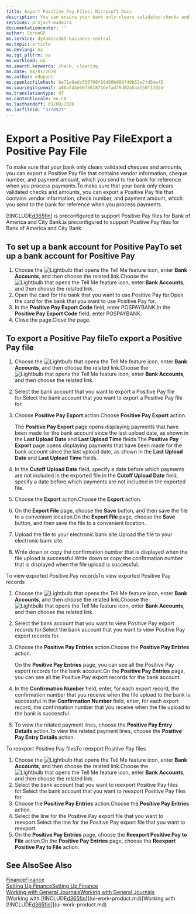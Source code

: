 ```yaml
---
title: Export Positive Pay Files| Microsoft Docs
description: You can ensure your bank only clears validated checks and amounts by exporting a Positive Pay file that contains vendor and payment information.
services: project-madeira
documentationcenter: ''
author: SorenGP
ms.service: dynamics365-business-central
ms.topic: article
ms.devlang: na
ms.tgt_pltfrm: na
ms.workload: na
ms.search.keywords: check, clearing
ms.date: 04/01/2020
ms.author: edupont
ms.openlocfilehash: be71a8edc556708f88d00b088f49b52e2fd5ee45
ms.sourcegitcommit: a80afd4e5075018716efad76d82a54e158f1392d
ms.translationtype: HT
ms.contentlocale: en-CA
ms.lasthandoff: 09/09/2020
ms.locfileid: "3778927"
---
```

# <a name="export-a-positive-pay-file"></a><span data-ttu-id="93315-103">Export a Positive Pay File</span><span class="sxs-lookup"><span data-stu-id="93315-103">Export a Positive Pay File</span></span>
<span data-ttu-id="93315-104">To make sure that your bank only clears validated cheques and amounts, you can export a Positive Pay file that contains vendor information, cheque number, and payment amount, which you send to the bank for reference when you process payments.</span><span class="sxs-lookup"><span data-stu-id="93315-104">To make sure that your bank only clears validated checks and amounts, you can export a Positive Pay file that contains vendor information, check number, and payment amount, which you send to the bank for reference when you process payments.</span></span>

[!INCLUDE[d365fin](includes/d365fin_md.md)] <span data-ttu-id="93315-105">is preconfigured to support Positive Pay files for Bank of America and City Bank.</span><span class="sxs-lookup"><span data-stu-id="93315-105">is preconfigured to support Positive Pay files for Bank of America and City Bank.</span></span>

## <a name="to-set-up-a-bank-account-for-positive-pay"></a><span data-ttu-id="93315-106">To set up a bank account for Positive Pay</span><span class="sxs-lookup"><span data-stu-id="93315-106">To set up a bank account for Positive Pay</span></span>
1. <span data-ttu-id="93315-107">Choose the ![Lightbulb that opens the Tell Me feature](media/ui-search/search_small.png "Tell me what you want to do") icon, enter **Bank Accounts**, and then choose the related link.</span><span class="sxs-lookup"><span data-stu-id="93315-107">Choose the ![Lightbulb that opens the Tell Me feature](media/ui-search/search_small.png "Tell me what you want to do") icon, enter **Bank Accounts**, and then choose the related link.</span></span>
2. <span data-ttu-id="93315-108">Open the card for the bank that you want to use Positive Pay for.</span><span class="sxs-lookup"><span data-stu-id="93315-108">Open the card for the bank that you want to use Positive Pay for.</span></span>
3. <span data-ttu-id="93315-109">In the **Positive Pay Export Code** field, enter POSPAYBANK.</span><span class="sxs-lookup"><span data-stu-id="93315-109">In the **Positive Pay Export Code** field, enter POSPAYBANK.</span></span>
4. <span data-ttu-id="93315-110">Close the page.</span><span class="sxs-lookup"><span data-stu-id="93315-110">Close the page.</span></span>

## <a name="to-export-a-positive-pay-file"></a><span data-ttu-id="93315-111">To export a Positive Pay file</span><span class="sxs-lookup"><span data-stu-id="93315-111">To export a Positive Pay file</span></span>
1. <span data-ttu-id="93315-112">Choose the ![Lightbulb that opens the Tell Me feature](media/ui-search/search_small.png "Tell me what you want to do") icon, enter **Bank Accounts**, and then choose the related link.</span><span class="sxs-lookup"><span data-stu-id="93315-112">Choose the ![Lightbulb that opens the Tell Me feature](media/ui-search/search_small.png "Tell me what you want to do") icon, enter **Bank Accounts**, and then choose the related link.</span></span>
2. <span data-ttu-id="93315-113">Select the bank account that you want to export a Positive Pay file for.</span><span class="sxs-lookup"><span data-stu-id="93315-113">Select the bank account that you want to export a Positive Pay file for.</span></span>
3. <span data-ttu-id="93315-114">Choose **Positive Pay Export** action.</span><span class="sxs-lookup"><span data-stu-id="93315-114">Choose **Positive Pay Export** action.</span></span>

    <span data-ttu-id="93315-115">The **Positive Pay Export** page opens displaying payments that have been made for the bank account since the last upload date, as shown in the **Last Upload Date** and **Last Upload Time** fields.</span><span class="sxs-lookup"><span data-stu-id="93315-115">The **Positive Pay Export** page opens displaying payments that have been made for the bank account since the last upload date, as shown in the **Last Upload Date** and **Last Upload Time** fields.</span></span>
4. <span data-ttu-id="93315-116">In the **Cutoff Upload Date** field, specify a date before which payments are not included in the exported file.</span><span class="sxs-lookup"><span data-stu-id="93315-116">In the **Cutoff Upload Date** field, specify a date before which payments are not included in the exported file.</span></span>
5. <span data-ttu-id="93315-117">Choose the **Export** action.</span><span class="sxs-lookup"><span data-stu-id="93315-117">Choose the **Export** action.</span></span>
6. <span data-ttu-id="93315-118">On the **Export File** page, choose the **Save** button, and then save the file to a convenient location.</span><span class="sxs-lookup"><span data-stu-id="93315-118">On the **Export File** page, choose the **Save** button, and then save the file to a convenient location.</span></span>
7. <span data-ttu-id="93315-119">Upload the file to your electronic bank site.</span><span class="sxs-lookup"><span data-stu-id="93315-119">Upload the file to your electronic bank site.</span></span>
8. <span data-ttu-id="93315-120">Write down or copy the confirmation number that is displayed when the file upload is successful.</span><span class="sxs-lookup"><span data-stu-id="93315-120">Write down or copy the confirmation number that is displayed when the file upload is successful.</span></span>

<span data-ttu-id="93315-121">To view exported Positive Pay records</span><span class="sxs-lookup"><span data-stu-id="93315-121">To view exported Positive Pay records</span></span>

1. <span data-ttu-id="93315-122">Choose the ![Lightbulb that opens the Tell Me feature](media/ui-search/search_small.png "Tell me what you want to do") icon, enter **Bank Accounts**, and then choose the related link.</span><span class="sxs-lookup"><span data-stu-id="93315-122">Choose the ![Lightbulb that opens the Tell Me feature](media/ui-search/search_small.png "Tell me what you want to do") icon, enter **Bank Accounts**, and then choose the related link.</span></span>
2. <span data-ttu-id="93315-123">Select the bank account that you want to view Positive Pay export records for.</span><span class="sxs-lookup"><span data-stu-id="93315-123">Select the bank account that you want to view Positive Pay export records for.</span></span>
3. <span data-ttu-id="93315-124">Choose the **Positive Pay Entries** action.</span><span class="sxs-lookup"><span data-stu-id="93315-124">Choose the **Positive Pay Entries** action.</span></span>

    <span data-ttu-id="93315-125">On the **Positive Pay Entries** page, you can see all the Positive Pay export records for the bank account.</span><span class="sxs-lookup"><span data-stu-id="93315-125">On the **Positive Pay Entries** page, you can see all the Positive Pay export records for the bank account.</span></span>
4. <span data-ttu-id="93315-126">In the **Confirmation Number** field, enter, for each export record, the confirmation number that you receive when the file upload to the bank is successful.</span><span class="sxs-lookup"><span data-stu-id="93315-126">In the **Confirmation Number** field, enter, for each export record, the confirmation number that you receive when the file upload to the bank is successful.</span></span>
5. <span data-ttu-id="93315-127">To view the related payment lines, choose the **Positive Pay Entry Details** action.</span><span class="sxs-lookup"><span data-stu-id="93315-127">To view the related payment lines, choose the **Positive Pay Entry Details** action.</span></span>

<span data-ttu-id="93315-128">To reexport Positive Pay files</span><span class="sxs-lookup"><span data-stu-id="93315-128">To reexport Positive Pay files</span></span>

1. <span data-ttu-id="93315-129">Choose the ![Lightbulb that opens the Tell Me feature](media/ui-search/search_small.png "Tell me what you want to do") icon, enter **Bank Accounts**, and then choose the related link.</span><span class="sxs-lookup"><span data-stu-id="93315-129">Choose the ![Lightbulb that opens the Tell Me feature](media/ui-search/search_small.png "Tell me what you want to do") icon, enter **Bank Accounts**, and then choose the related link.</span></span>
2. <span data-ttu-id="93315-130">Select the bank account that you want to reexport Positive Pay files for.</span><span class="sxs-lookup"><span data-stu-id="93315-130">Select the bank account that you want to reexport Positive Pay files for.</span></span>
3. <span data-ttu-id="93315-131">Choose the **Positive Pay Entries** action.</span><span class="sxs-lookup"><span data-stu-id="93315-131">Choose the **Positive Pay Entries** action.</span></span>
4. <span data-ttu-id="93315-132">Select the line for the Positive Pay export file that you want to reexport.</span><span class="sxs-lookup"><span data-stu-id="93315-132">Select the line for the Positive Pay export file that you want to reexport.</span></span>
5. <span data-ttu-id="93315-133">On the **Positive Pay Entries** page, choose the **Reexport Positive Pay to File** action.</span><span class="sxs-lookup"><span data-stu-id="93315-133">On the **Positive Pay Entries** page, choose the **Reexport Positive Pay to File** action.</span></span>

## <a name="see-also"></a><span data-ttu-id="93315-134">See Also</span><span class="sxs-lookup"><span data-stu-id="93315-134">See Also</span></span>
[<span data-ttu-id="93315-135">Finance</span><span class="sxs-lookup"><span data-stu-id="93315-135">Finance</span></span>](finance.md)  
[<span data-ttu-id="93315-136">Setting Up Finance</span><span class="sxs-lookup"><span data-stu-id="93315-136">Setting Up Finance</span></span>](finance-setup-finance.md)  
[<span data-ttu-id="93315-137">Working with General Journals</span><span class="sxs-lookup"><span data-stu-id="93315-137">Working with General Journals</span></span>](ui-work-general-journals.md)  
<span data-ttu-id="93315-138">[Working with [!INCLUDE[d365fin](includes/d365fin_md.md)]](ui-work-product.md)</span><span class="sxs-lookup"><span data-stu-id="93315-138">[Working with [!INCLUDE[d365fin](includes/d365fin_md.md)]](ui-work-product.md)</span></span>
